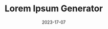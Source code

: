 ---
title: Lorem Ipsum Generator
description: Generate Lorem Ipsum Dummy text online for free
date: 2023-17-07

category: text

---